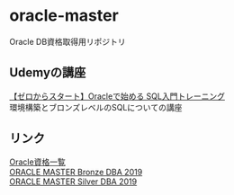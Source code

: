 # oracle-master
Oracle DB資格取得用リポジトリ

## Udemyの講座
[【ゼロからスタート】Oracleで始める SQL入門トレーニング](https://www.udemy.com/course/oracle-sql-d/)  
環境構築とブロンズレベルのSQLについての講座

## リンク
[Oracle資格一覧](https://www.oracle.com/jp/education/certification/allcertification-172551-ja.html#database19c)  
[ORACLE MASTER Bronze DBA 2019](https://education.oracle.com/ja/oracle-master-bronze-dba-available-only-in-japan/trackp_DB19CBRNZ)  
[ORACLE MASTER Silver DBA 2019](https://education.oracle.com/ja/products/trackp_DB19COCA)
